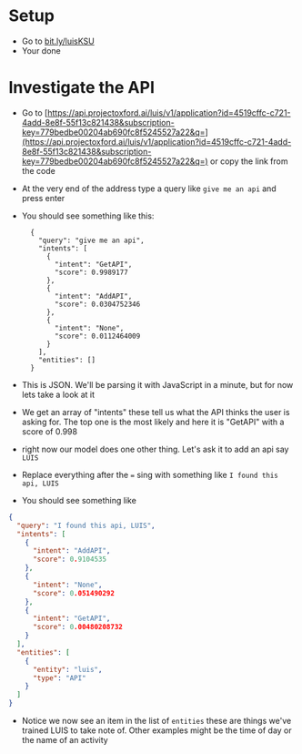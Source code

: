 # Setup

* Go to [bit.ly/luisKSU](http://bit.ly/luisKSU)
* Your done

# Investigate the API
* Go to
 [https://api.projectoxford.ai/luis/v1/application?id=4519cffc-c721-4add-8e8f-55f13c821438&subscription-key=779bedbe00204ab690fc8f5245527a22&q=](https://api.projectoxford.ai/luis/v1/application?id=4519cffc-c721-4add-8e8f-55f13c821438&subscription-key=779bedbe00204ab690fc8f5245527a22&q=)
 or copy the link from the code
* At the very end of the address type a query like ```give me an api``` and press enter
* You should see something like this:

        {
          "query": "give me an api",
          "intents": [
            {
              "intent": "GetAPI",
              "score": 0.9989177
            },
            {
              "intent": "AddAPI",
              "score": 0.0304752346
            },
            {
              "intent": "None",
              "score": 0.0112464009
            }
          ],
          "entities": []
        }
* This is JSON. We'll be parsing it with JavaScript in a minute, but for now lets take a look at it
* We get an array of "intents" these tell us what the API thinks the user is asking for. The top one is the most likely
and here it is "GetAPI" with a score of 0.998
* right now our model does one other thing. Let's ask it to add an api say ```LUIS```
* Replace everything after the ```=``` sing with something like ```I found this api, LUIS```
* You should see something like 

```json
{
  "query": "I found this api, LUIS",
  "intents": [
    {
      "intent": "AddAPI",
      "score": 0.9104535
    },
    {
      "intent": "None",
      "score": 0.051490292
    },
    {
      "intent": "GetAPI",
      "score": 0.00480208732
    }
  ],
  "entities": [
    {
      "entity": "luis",
      "type": "API"
    }
  ]
}
```

* Notice we now see an item in the list of ```entities``` these are things we've trained LUIS to take note of.
 Other examples might be the time of day or the name of an activity